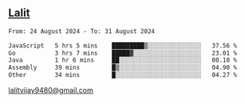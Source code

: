 ## [Lalit](https://lalit.sh)

<!--START_SECTION:waka-->

```txt
From: 24 August 2024 - To: 31 August 2024

JavaScript   5 hrs 5 mins    █████████▒░░░░░░░░░░░░░░░   37.56 %
Go           3 hrs 7 mins    █████▓░░░░░░░░░░░░░░░░░░░   23.01 %
Java         1 hr 6 mins     ██░░░░░░░░░░░░░░░░░░░░░░░   08.18 %
Assembly     39 mins         █▒░░░░░░░░░░░░░░░░░░░░░░░   04.90 %
Other        34 mins         █░░░░░░░░░░░░░░░░░░░░░░░░   04.27 %
```

<!--END_SECTION:waka-->

lalitvijay9480@gmail.com
